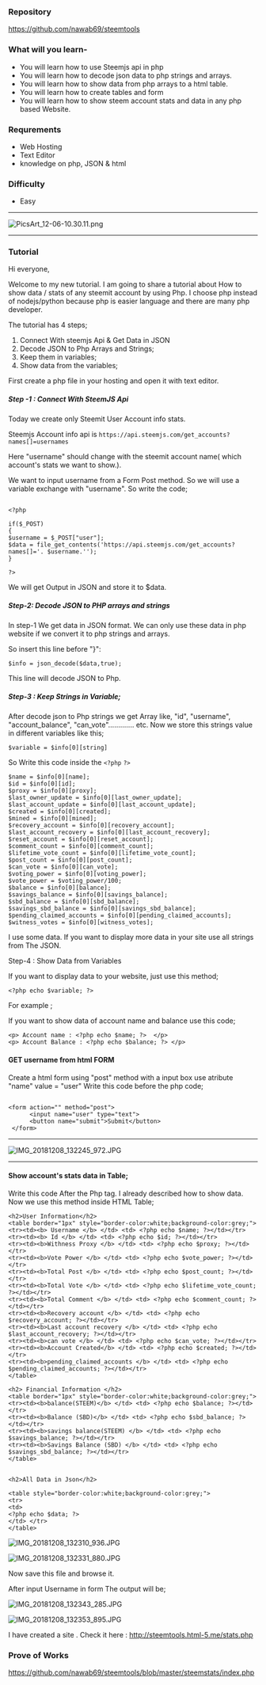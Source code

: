 ### Repository

https://github.com/nawab69/steemtools

### What will you learn-

- You will learn how to use Steemjs api in php
- You will learn how to decode json data to php strings and arrays.
- You will learn how to show data from php arrays to a html table.
- You will learn how to create tables and form
- You will learn how to show steem account stats and data in any php based Website.

### Requrements

- Web Hosting
- Text Editor
- knowledge on php,  JSON & html

### Difficulty

- Easy

<hr>

![PicsArt_12-06-10.30.11.png](https://cdn.steemitimages.com/DQmQzSmTCzF1WzQeMJEQyrQfkFUhS4aJ5nb4TChGPhc1Whd/PicsArt_12-06-10.30.11.png)

<hr>


### Tutorial

Hi everyone,

Welcome to my new tutorial.  I am going to share a tutorial about How to show data / stats of any steemit account  by using Php. I choose php instead of nodejs/python because  php is easier language and there are many php developer.


The tutorial has 4 steps;

1) Connect With steemjs Api & Get Data in JSON
2) Decode JSON to Php Arrays and Strings;
3) Keep them in variables;
4) Show data from the variables;

First create a php file in your hosting and open it with text editor.

##### Step -1 : Connect With SteemJS Api

Today we create only Steemit User Account info stats. 

Steemjs Account info api is `` https://api.steemjs.com/get_accounts?names[]=usernames ``

Here "username" should change with the steemit account name( which account's stats we want to show.).

We want to input username from a Form Post method. So we will use a variable exchange with "username".
 So write the code;

```

<?php 
 
if($_POST)
{
$username = $_POST["user"];
$data = file_get_contents('https://api.steemjs.com/get_accounts?names[]='. $username.'');
}

?>

```
We will get Output in JSON and store it to $data.



##### Step-2: Decode JSON to PHP arrays and strings

In step-1 We get data in JSON format. We can only use these data in php website if we convert it to php strings and arrays.

So insert this line before "}": 

```$info = json_decode($data,true);```

This line will decode JSON to Php.

##### Step-3 : Keep Strings in Variable;

After decode json to Php strings we get Array like, "id", "username", "account_balance", "can_vote".............  etc. Now we store this strings value in different variables like this;

`` $variable = $info[0][string] ``

So Write this code inside the ``<?php`` ``?>`` 

```
$name = $info[0][name];
$id = $info[0][id];
$proxy = $info[0][proxy];
$last_owner_update = $info[0][last_owner_update];
$last_account_update = $info[0][last_account_update];
$created = $info[0][created];
$mined = $info[0][mined];
$recovery_account = $info[0][recovery_account];
$last_account_recovery = $info[0][last_account_recovery];
$reset_account = $info[0][reset_account];
$comment_count = $info[0][comment_count];
$lifetime_vote_count = $info[0][lifetime_vote_count];
$post_count = $info[0][post_count];
$can_vote = $info[0][can_vote];
$voting_power = $info[0][voting_power];
$vote_power = $voting_power/100;
$balance = $info[0][balance];
$savings_balance = $info[0][savings_balance];
$sbd_balance = $info[0][sbd_balance];
$savings_sbd_balance = $info[0][savings_sbd_balance];
$pending_claimed_accounts = $info[0][pending_claimed_accounts];
$witness_votes = $info[0][witness_votes];

```
I use some data. If you want to display more data in your site use all strings from The JSON.

Step-4 : Show Data from Variables

If you want to display data to your website,  just use this method;

`` <?php echo $variable; ?> ``

For example ; 

If you want to show data of account name and balance use this code;
```
<p> Account name : <?php echo $name; ?>  </p>
<p> Account Balance : <?php echo $balance; ?> </p>
```

#### GET username from html FORM 

Create a html form using "post" method  with a input box use atribute "name" value = "user" 
Write this code before the php code;

```

<form action="" method="post">
      <input name="user" type="text">  
      <button name="submit">Submit</button>
 </form>

```
<hr>

![IMG_20181208_132245_972.JPG](https://cdn.steemitimages.com/DQmVvK85mdYmr9SJ1ERMzV6PWZfZ4E9BT2sNrfn8aNq312Z/IMG_20181208_132245_972.JPG)

<hr>


#### Show account's stats data in Table;

Write this code After the Php tag. I already described how to show data. Now we use this method inside HTML Table;

```
<h2>User Information</h2>
<table border="1px" style="border-color:white;background-color:grey;">
<tr><td><b> Username </b> </td> <td> <?php echo $name; ?></td></tr>
<tr><td><b> Id </b> </td> <td> <?php echo $id; ?></td></tr>
<tr><td><b>Withness Proxy </b> </td> <td> <?php echo $proxy; ?></td></tr>
<tr><td><b>Vote Power </b> </td> <td> <?php echo $vote_power; ?></td></tr>
<tr><td><b>Total Post </b> </td> <td> <?php echo $post_count; ?></td></tr>
<tr><td><b>Total Vote </b> </td> <td> <?php echo $lifetime_vote_count; ?></td></tr>
<tr><td><b>Total Comment </b> </td> <td> <?php echo $comment_count; ?></td></tr>
<tr><td><b>Recovery account </b> </td> <td> <?php echo $recovery_account; ?></td></tr>
<tr><td><b>Last account recovery </b> </td> <td> <?php echo $last_account_recovery; ?></td></tr>
<tr><td><b>can vote </b> </td> <td> <?php echo $can_vote; ?></td></tr>
<tr><td><b>Account Created</b> </td> <td> <?php echo $created; ?></td></tr>
<tr><td><b>pending_claimed_accounts </b> </td> <td> <?php echo $pending_claimed_accounts; ?></td></tr>
</table>

<h2> Financial Information </h2>
<table border="1px" style="border-color:white;background-color:grey;">
<tr><td><b>balance(STEEM)</b> </td> <td> <?php echo $balance; ?></td></tr>
<tr><td><b>Balance (SBD)</b> </td> <td> <?php echo $sbd_balance; ?></td></tr>
<tr><td><b>savings balance(STEEM) </b> </td> <td> <?php echo $savings_balance; ?></td></tr>
<tr><td><b>Savings Balance (SBD) </b> </td> <td> <?php echo $savings_sbd_balance; ?></td></tr>
</table>


<h2>All Data in Json</h2>

<table style="border-color:white;background-color:grey;">
<tr>
<td>
<?php echo $data; ?>
</td> </tr>
</table>

```

![IMG_20181208_132310_936.JPG](https://cdn.steemitimages.com/DQmSiAKoc5mLQaHE6ZjuH719BHy5tYzZ2xYVDAojoqTq5sq/IMG_20181208_132310_936.JPG)

![IMG_20181208_132331_880.JPG](https://cdn.steemitimages.com/DQmRpnw52jbq7yRP1jw1jzrxBA4iuPCpxkphNjKZJThMPmx/IMG_20181208_132331_880.JPG)

Now save this file and browse it. 

After input Username in form The output will be;

![IMG_20181208_132343_285.JPG](https://cdn.steemitimages.com/DQmfHHgrqPtcbn1B33quBxJLjgqU4J6o3ic32AX3N9HbKAi/IMG_20181208_132343_285.JPG)

![IMG_20181208_132353_895.JPG](https://cdn.steemitimages.com/DQmeh6DcSwdWFYX7nJoBhuRGPG9htysyqyekJfeKhhWzq5w/IMG_20181208_132353_895.JPG)

I have created a site .  Check it here  :  http://steemtools.html-5.me/stats.php

### Prove of Works
https://github.com/nawab69/steemtools/blob/master/steemstats/index.php
